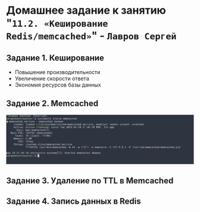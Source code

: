 # Домашнее задание к занятию "`11.2. «Кеширование Redis/memcached»`" - `Лавров Сергей`

## Задание 1. Кеширование

* Повышение производительности 
* Увеличение скорости ответа
* Экономия ресурсов базы данных
  
## Задание 2. Memcached

![alt_text](https://github.com/SergeyLavrov/8.1.-Git/blob/main/img/mecached.png)

 
## Задание 3. Удаление по TTL в Memcached

## Задание 4. Запись данных в Redis




